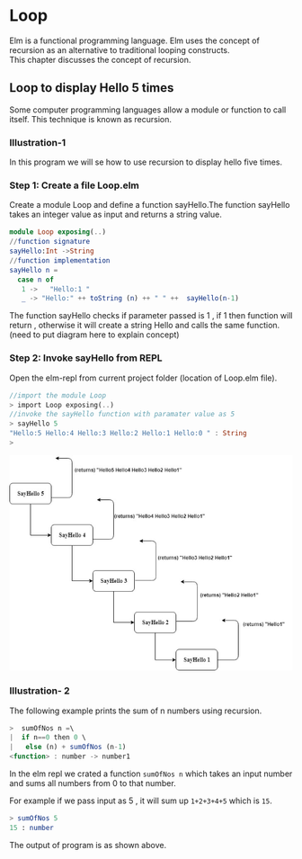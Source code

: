 # Loop

Elm is a functional programming language. Elm uses the concept of recursion as an alternative to traditional looping constructs.  
This chapter discusses the concept of recursion.

<!-- display a loop in javascript and show it using elm -->

## Loop to display Hello 5 times

Some computer programming languages allow a module or function to call itself. This technique is known as recursion.

### Illustration-1

In this program we will se how to use recursion to display hello five times.

### Step 1: Create a file Loop.elm

Create a module Loop and define a function sayHello.The function sayHello takes an integer value as input and returns a string value.

```elm
module Loop exposing(..)
//function signature
sayHello:Int ->String
//function implementation
sayHello n =
  case n of
   1 ->   "Hello:1 "
   _ -> "Hello:" ++ toString (n) ++ " " ++  sayHello(n-1)

```

The function sayHello checks if parameter passed is 1 , if 1 then function will return , otherwise it will create a string Hello and calls the same function.(need to put diagram here to explain concept)

### Step 2: Invoke sayHello from REPL

Open the elm-repl from current project folder (location of Loop.elm file).

```rust
//import the module Loop
> import Loop exposing(..)
//invoke the sayHello function with paramater value as 5
> sayHello 5
"Hello:5 Hello:4 Hello:3 Hello:2 Hello:1 Hello:0 " : String
>

```

!["Architecture"](https://github.com/kannans89/ElmRepo/blob/master/images/22_recursion_1.jpg?raw=true)

### Illustration- 2

The following example prints the sum of n numbers using recursion.

```javascript
>  sumOfNos n =\
|  if n==0 then 0 \
|   else (n) + sumOfNos (n-1)
<function> : number -> number1

```

In the elm repl we crated a function `sumOfNos n` which takes an input number and sums all numbers from 0 to that number.

For example if we pass input as 5 , it will sum up `1+2+3+4+5` which is `15`.

```elm
> sumOfNos 5
15 : number
```

The output of program is as shown above.

<!-- ```javascript

 > sums n = \
|   case n of \
|     0 -> 0 \
|     _ -> (n^2) +sums (n-1)
<function> : number -> number1
> sums 5
55 : number

``` -->

<!-- <explain this illustratin>>> -->
